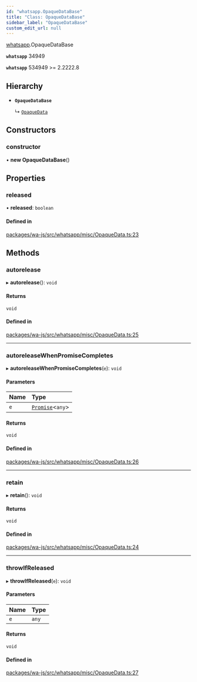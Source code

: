 ```yaml
---
id: "whatsapp.OpaqueDataBase"
title: "Class: OpaqueDataBase"
sidebar_label: "OpaqueDataBase"
custom_edit_url: null
---
```


[whatsapp](../namespaces/whatsapp.md).OpaqueDataBase

**`whatsapp`** 34949

**`whatsapp`** 534949 >= 2.2222.8

## Hierarchy

- **`OpaqueDataBase`**

  ↳ [`OpaqueData`](whatsapp.OpaqueData.md)

## Constructors

### constructor

• **new OpaqueDataBase**()

## Properties

### released

• **released**: `boolean`

#### Defined in

[packages/wa-js/src/whatsapp/misc/OpaqueData.ts:23](https://github.com/wppconnect-team/wa-js/blob/main/src/whatsapp/misc/OpaqueData.ts#L23)

## Methods

### autorelease

▸ **autorelease**(): `void`

#### Returns

`void`

#### Defined in

[packages/wa-js/src/whatsapp/misc/OpaqueData.ts:25](https://github.com/wppconnect-team/wa-js/blob/main/src/whatsapp/misc/OpaqueData.ts#L25)

___

### autoreleaseWhenPromiseCompletes

▸ **autoreleaseWhenPromiseCompletes**(`e`): `void`

#### Parameters

| Name | Type |
| :------ | :------ |
| `e` | [`Promise`]( https://developer.mozilla.org/en-US/docs/Web/JavaScript/Reference/Global_Objects/Promise )<`any`\> |

#### Returns

`void`

#### Defined in

[packages/wa-js/src/whatsapp/misc/OpaqueData.ts:26](https://github.com/wppconnect-team/wa-js/blob/main/src/whatsapp/misc/OpaqueData.ts#L26)

___

### retain

▸ **retain**(): `void`

#### Returns

`void`

#### Defined in

[packages/wa-js/src/whatsapp/misc/OpaqueData.ts:24](https://github.com/wppconnect-team/wa-js/blob/main/src/whatsapp/misc/OpaqueData.ts#L24)

___

### throwIfReleased

▸ **throwIfReleased**(`e`): `void`

#### Parameters

| Name | Type |
| :------ | :------ |
| `e` | `any` |

#### Returns

`void`

#### Defined in

[packages/wa-js/src/whatsapp/misc/OpaqueData.ts:27](https://github.com/wppconnect-team/wa-js/blob/main/src/whatsapp/misc/OpaqueData.ts#L27)
